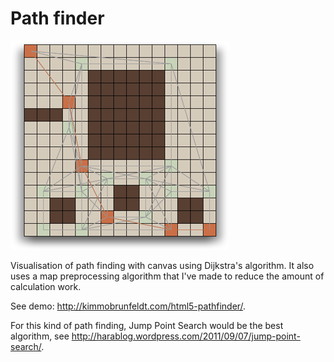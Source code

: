 Path finder
===========

![LOGO](https://github.com/kimmobrunfeldt/html5-pathfinder/raw/master/img/path.png)

Visualisation of path finding with canvas using Dijkstra's algorithm.
It also uses a map preprocessing algorithm that I've made to reduce the amount of calculation work.

See demo: http://kimmobrunfeldt.com/html5-pathfinder/.

For this kind of path finding, Jump Point Search would be the best algorithm, see http://harablog.wordpress.com/2011/09/07/jump-point-search/.
